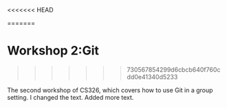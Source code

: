 <<<<<<< HEAD

=======
# Workshop 2:Git
>>>>>>> 730567854299d6cbcb640f760cdd0e41340d5233

The second workshop of CS326, which covers how to use Git in a group setting.
I changed the text.
Added more text.

